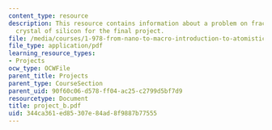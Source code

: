 ```yaml
---
content_type: resource
description: This resource contains information about a problem on fracture of a single
  crystal of silicon for the final project.
file: /media/courses/1-978-from-nano-to-macro-introduction-to-atomistic-modeling-techniques-january-iap-2007/344ca361ed85307e84ad8f9887b77555_project_b.pdf
file_type: application/pdf
learning_resource_types:
- Projects
ocw_type: OCWFile
parent_title: Projects
parent_type: CourseSection
parent_uid: 90f60c06-d578-ff04-ac25-c2799d5bf7d9
resourcetype: Document
title: project_b.pdf
uid: 344ca361-ed85-307e-84ad-8f9887b77555
---
```

